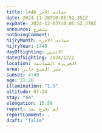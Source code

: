 ```yaml
---
title: جمادى الاخر 1446
date: 2024-11-28T10:05:52.351Z
expDate: 2024-12-03T10:05:52.370Z
announce: ستخرج
notGoingComment: .
hijryMonth: جمادى الاخرة
hijryYear: 1446
dayOfSighting: الاثنين
dateOfSighting: 2024/12/2
location: الجزيرة الشمالية
area: جسر الشيخ جابر
sunset: 4:49
age: 31:26
illumination: "1.9"
altitude: 07:34
stay: "44"
elongation: 15:59
report: لم تخرج بعد
reportComment: .
draft: "false"
---
```

